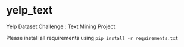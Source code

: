 # yelp_text
Yelp Dataset Challenge : Text Mining Project

Please install all requirements using `pip install -r requirements.txt`
